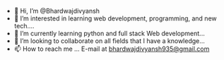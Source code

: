 - 👋 Hi, I’m @Bhardwajdivyansh
- 👀 I’m interested in learning web development, programming, and new tech....
- 🌱 I’m currently learning python and full stack Web development...
- 💞️ I’m looking to collaborate on all fields that I have a knowledge...
- 📫 How to reach me ... E-mail at bhardwajdivyansh935@gmail.com

<!---
Bhardwajdivyansh/Bhardwajdivyansh is a ✨ special ✨ repository because its `README.md` (this file) appears on your GitHub profile.
You can click the Preview link to take a look at your changes.
--->
